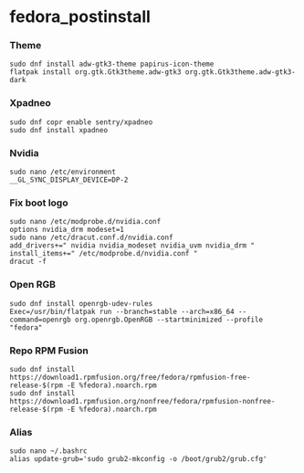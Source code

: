# fedora_postinstall

### Theme
```
sudo dnf install adw-gtk3-theme papirus-icon-theme
flatpak install org.gtk.Gtk3theme.adw-gtk3 org.gtk.Gtk3theme.adw-gtk3-dark
```

### Xpadneo
```
sudo dnf copr enable sentry/xpadneo
sudo dnf install xpadneo
```

### Nvidia
```
sudo nano /etc/environment
__GL_SYNC_DISPLAY_DEVICE=DP-2
```
### Fix boot logo
```
sudo nano /etc/modprobe.d/nvidia.conf
options nvidia_drm modeset=1
sudo nano /etc/dracut.conf.d/nvidia.conf
add_drivers+=" nvidia nvidia_modeset nvidia_uvm nvidia_drm " install_items+=" /etc/modprobe.d/nvidia.conf "
dracut -f
```

### Open RGB
```
sudo dnf install openrgb-udev-rules
Exec=/usr/bin/flatpak run --branch=stable --arch=x86_64 --command=openrgb org.openrgb.OpenRGB --startminimized --profile "fedora"
```

### Repo RPM Fusion
```
sudo dnf install https://download1.rpmfusion.org/free/fedora/rpmfusion-free-release-$(rpm -E %fedora).noarch.rpm
sudo dnf install https://download1.rpmfusion.org/nonfree/fedora/rpmfusion-nonfree-release-$(rpm -E %fedora).noarch.rpm
```

### Alias
```
sudo nano ~/.bashrc
alias update-grub='sudo grub2-mkconfig -o /boot/grub2/grub.cfg'
```
